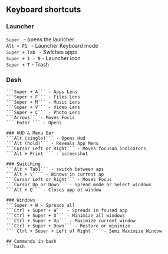 
## Keyboard shortcuts

### Launcher  
```Super ``` - opens the launcher  
```Alt + F1 ``` - Launcher Keyboard mode  
```Super + Tab ``` - Swiches apps  
```Super + 1 - 9``` - Launcher icon  
```Super + T``` - Trash  

### Dash  
```Super - Home    
```Super + A``` - Apps Lens    
```Super + F``` - Files Lens   
```Super + M``` - Music Lens    
```Super + V``` - Video Lens    
```Super + C``` - Photo Lens    
```Arrows``` - Moves Focis    
``` Enter ``` - Opens     

### HUD & Menu Bar  
```Alt (single)``` - Opens Hud  
```Alt (hold)``` - Reveals App Menu  
```Cursor Left or Right``` - Moves focuson indicators  
```Alt + Print ``` - screenshot  

### Switching  
```Alt + Tab1``` - switch between aps  
```Alt + \```` - Winows in current ap  
```Cursor Left or Right``` - Moves Focus     
```Cursor Up or Down``` - Spread mode or Select windows   
```Alt + Q``` - Closes app ot window  

### Windows   
```Super + W - Spreads all     
```Ctrl + Super + W``` - Spreads in foused app     
```Ctrl + Super + D``` - Minimize all windows     
```Ctrl + Super + Up``` - Maximize current window     
```Ctrl + Super + Down``` - Restore or minimize   
``` Ctrl + Super + Left of Right ``` - Semi Maximize Window     

## Commands in bash  
```bash  

```

